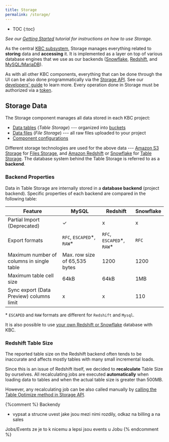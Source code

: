 ```yaml
---
title: Storage
permalink: /storage/
---
```


* TOC
{:toc}

*See our [Getting Started](/tutorial/load/) tutorial for instructions on how to use Storage.*

As the central [KBC subsystem](/overview/), Storage manages everything related to **storing** data and **accessing** it.
It is implemented as a layer on top of various database engines that we use as our backends
([Snowflake](http://www.snowflake.net/),
[Redshift](https://aws.amazon.com/redshift/), and [MySQL/MariaDB](https://mariadb.org/)).

As with all other KBC components, everything that can be done through the UI can be also done programmatically 
via the [Storage API](http://docs.keboola.apiary.io/). 
See our [developers' guide](https://developers.keboola.com/integrate/storage/) to learn more.
Every operation done in Storage must be authorized via a [token](/storage/tokens/).

## Storage Data
The Storage component manages all data stored in each KBC project:

- [Data tables](/storage/tables/) (*Table Storage*) --- organized into [buckets](/storage/buckets/)
- [Data files](/storage/file-uploads/) (*File Storage*) --- all raw files uploaded to your project
- [Component configurations](/storage/configurations/)

Different storage technologies are used for the above data --- [Amazon S3 Storage](https://aws.amazon.com/s3/) 
for [Files Storage](/storage/file-uploads/), and [Amazon Redshift](https://aws.amazon.com/redshift/) or 
[Snowflake](https://www.snowflake.net/product/) for [Table Storage](/storage/tables/). The database system 
behind the Table Storage is referred to as a **backend**.

### Backend Properties
Data in Table Storage are internally stored in a **database backend** (project backend). Specific properties of 
each backend are compared in the following table:

Feature | MySQL | Redshift | Snowflake
---------- | ----------- | ---------- | -------------
Partial Import (Deprecated) | ✓ | x | x
Export formats | `RFC`, `ESCAPED`\*, `RAW`\* | `RFC`, `ESCAPED`\*, `RAW`\*  | `RFC`
Maximum number of columns in single table | Max. row size of 65,535 bytes | 1200 | 1200 |
Maximum table cell size | 64kB | 64kB | 1MB |
Sync export (Data Preview) columns limit | x | x | 110 |

\* `ESCAPED` and `RAW` formats are different for `Redshift` and `Mysql`.

It is also possible to use [your own Redshift or Snowflake](/storage/byodb/) database with KBC.

### Redshift Table Size

The reported table size on the Redshift backend often tends to be inaccurate and 
affects mostly tables with many small incremental loads.

Since this is an issue of Redshift itself, we decided to **recalculate** Table Size by ourselves.
All recalculating jobs are executed **automatically** when loading data to tables and 
when the actual table size is greater than 500MB.

However, any recalculating job can be also called manually by [calling the Table 
Optimize method in Storage API](http://docs.keboola.apiary.io/#reference/tables/table-optimize/optimize-table).

{%comment %}
Backendy
- vypsat a strucne uvest jake jsou mezi nimi rozdily, odkaz na billing a na sales

Jobs/Events ze je to k nicemu a lepsi jsou events u Jobu
{% endcomment %}
